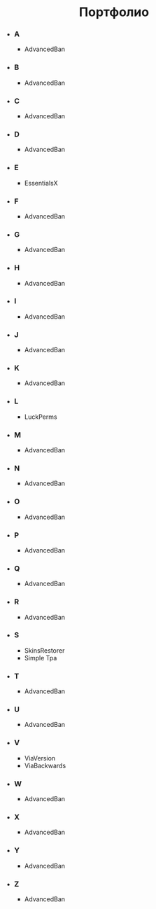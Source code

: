 <h1 align="center">Портфолио</h1>
<ul>
  <li><h3>A</h3>
    <ul type="square">
      <li>AdvancedBan</li>
    </ul>
  </li>
  <li><h3>B</h3>
    <ul type="square">
      <li>AdvancedBan</li>
    </ul>
  </li>
  <li><h3>C</h3>
    <ul type="square">
      <li>AdvancedBan</li>
    </ul>
  </li>
  <li><h3>D</h3>
    <ul type="square">
      <li>AdvancedBan</li>
    </ul>
  </li>
  <li><h3>E</h3>
    <ul type="square">
      <li>EssentialsX</li>
    </ul>
  </li>
  <li><h3>F</h3>
    <ul type="square">
      <li>AdvancedBan</li>
    </ul>
  </li>
  <li><h3>G</h3>
    <ul type="square">
      <li>AdvancedBan</li>
    </ul>
  </li>
  <li><h3>H</h3>
    <ul type="square">
      <li>AdvancedBan</li>
    </ul>
  </li>
  <li><h3>I</h3>
    <ul type="square">
      <li>AdvancedBan</li>
    </ul>
  </li>
  <li><h3>J</h3>
    <ul type="square">
      <li>AdvancedBan</li>
    </ul>
  </li>
  <li><h3>K</h3>
    <ul type="square">
      <li>AdvancedBan</li>
    </ul>
  </li>
  <li><h3>L</h3>
    <ul type="square">
      <li>LuckPerms</li>
    </ul>
  </li>
  <li><h3>M</h3>
    <ul type="square">
      <li>AdvancedBan</li>
    </ul>
  </li>
  <li><h3>N</h3>
    <ul type="square">
      <li>AdvancedBan</li>
    </ul>
  </li>
  <li><h3>O</h3>
    <ul type="square">
      <li>AdvancedBan</li>
    </ul>
  </li>
  <li><h3>P</h3>
    <ul type="square">
      <li>AdvancedBan</li>
    </ul>
  </li>
  <li><h3>Q</h3>
    <ul type="square">
      <li>AdvancedBan</li>
    </ul>
  </li>
  <li><h3>R</h3>
    <ul type="square">
      <li>AdvancedBan</li>
    </ul>
  </li>
  <li><h3>S</h3>
    <ul type="square">
      <li>SkinsRestorer</li>
      <li>Simple Tpa</li>
    </ul>
  </li>
  <li><h3>T</h3>
    <ul type="square">
      <li>AdvancedBan</li>
    </ul>
  </li>
  <li><h3>U</h3>
    <ul type="square">
      <li>AdvancedBan</li>
    </ul>
  </li>
  <li><h3>V</h3>
    <ul type="square">
      <li>ViaVersion</li>
      <li>ViaBackwards</li>
    </ul>
  </li>
  <li><h3>W</h3>
    <ul type="square">
      <li>AdvancedBan</li>
    </ul>
  </li>
  <li><h3>X</h3>
    <ul type="square">
      <li>AdvancedBan</li>
    </ul>
  </li>
  <li><h3>Y</h3>
    <ul type="square">
      <li>AdvancedBan</li>
    </ul>
  </li>
  <li><h3>Z</h3>
    <ul type="square">
      <li>AdvancedBan</li>
    </ul>
  </li>
  
</ul>
